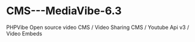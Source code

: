 # CMS---MediaVibe-6.3
PHPVibe Open source video CMS / Video Sharing CMS / Youtube Api v3 / Video Embeds
